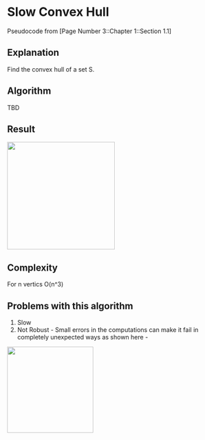 # Slow Convex Hull
Pseudocode from [Page Number 3::Chapter 1::Section 1.1]
## Explanation
Find the convex hull of a set S.
## Algorithm
TBD
## Result
<img src="https://i.imgur.com/i18lsgZ.png" width="250">

## Complexity
For n vertics O(n^3)
## Problems with this algorithm
1) Slow
2) Not Robust - Small errors in the computations can make it fail in completely unexpected ways as shown here -
<img src="https://i.imgur.com/5BpsXDA.jpg" width="200">

